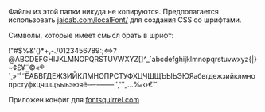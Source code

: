 Файлы из этой папки никуда не копируются. Предполагается использовать [jaicab.com/localFont/](http://jaicab.com/localFont/) для создания CSS со шрифтами.

Символы, которые имеет смысл брать в шрифт:

 !"#$%&'()*+,-./0123456789:;<=>?@ABCDEFGHIJKLMNOPQRSTUVWXYZ[\]^_`abcdefghijklmnopqrstuvwxyz{|}~¢£¥¨©«®´¸»ˆ˚˜ЁАБВГДЕЖЗИЙКЛМНОПРСТУФХЦЧШЩЪЫЬЭЮЯабвгдежзийклмнопрстуфхцчшщъыьэюяё‐‑‒–—―‘’‚“”„…‰‹›€™

Приложен конфиг для [fontsquirrel.com](http://www.fontsquirrel.com/tools/webfont-generator)
